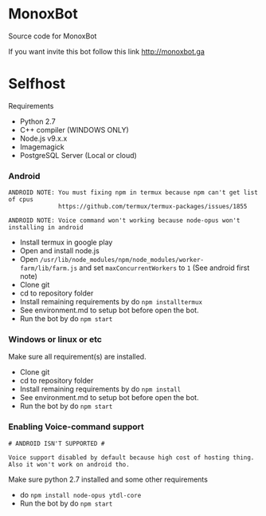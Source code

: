 MonoxBot
========

Source code for MonoxBot

If you want invite this bot follow this link <http://monoxbot.ga>

# Selfhost

Requirements
- Python 2.7
- C++ compiler (WINDOWS ONLY)
- Node.js v9.x.x
- Imagemagick
- PostgreSQL Server (Local or cloud)

### Android
```
ANDROID NOTE: You must fixing npm in termux because npm can't get list of cpus 
              https://github.com/termux/termux-packages/issues/1855
```
```
ANDROID NOTE: Voice command won't working because node-opus won't installing in android
```
- Install termux in google play
- Open and install node.js
- Open `/usr/lib/node_modules/npm/node_modules/worker-farm/lib/farm.js` and set `maxConcurrentWorkers` to `1`
  (See android first note)
- Clone git
- cd to repository folder
- Install remaining requirements by do `npm installtermux`
- See environment.md to setup bot before open the bot.
- Run the bot by do `npm start`

### Windows or linux or etc

Make sure all requirement(s) are installed.

- Clone git
- cd to repository folder
- Install remaining requirements by do `npm install`
- See environment.md to setup bot before open the bot.
- Run the bot by do `npm start`

### Enabling Voice-command support

```
# ANDROID ISN'T SUPPORTED #

Voice support disabled by default because high cost of hosting thing.
Also it won't work on android tho.
```

Make sure python 2.7 installed and some other requirements

- do `npm install node-opus ytdl-core`
- Run the bot by do `npm start`
